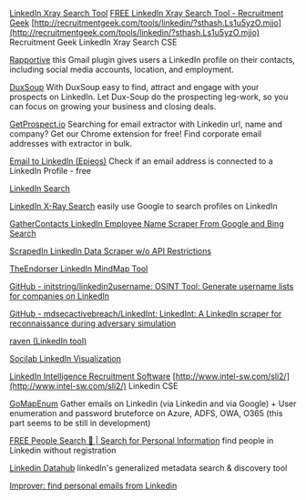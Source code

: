 
[LinkedIn Xray Search Tool](https://www.anantha.co.in/linkedin)
[FREE LinkedIn Xray Search Tool - Recruitment Geek](https://recruitmentgeek.com/tools/linkedin)
[http://recruitmentgeek.com/tools/linkedin/?sthash.Ls1u5yzO.mjjo](http://recruitmentgeek.com/tools/linkedin/?sthash.Ls1u5yzO.mjjo)
Recruitment Geek LinkedIn Xray Search CSE

[Rapportive](http://rapportive.com/)
this Gmail plugin gives users a LinkedIn profile on their contacts, including social media accounts, location, and employment.

[DuxSoup](https://www.dux-soup.com)
With DuxSoup easy to find, attract and engage with your prospects on LinkedIn. Let Dux-Soup do the prospecting leg-work, so you can focus on growing your business and closing deals.

[GetProspect.io](https://getprospect.io/)
Searching for email extractor with Linkedin url, name and company? Get our Chrome extension for free! Find corporate email addresses with extractor in bulk.

[Email to LinkedIn (Epieos)](https://tools.epieos.com/linkedin.php)
Check if an email address is connected to a LinkedIn Profile - free

[LinkedIn Search](https://www.linkedin.com/people/search)

[LinkedIn X-Ray Search](https://recruitin.net/)
easily use Google to search profiles on LinkedIn

[GatherContacts LinkedIn Employee Name Scraper From Google and Bing Search](https://github.com/clr2of8/GatherContacts)

[ScrapedIn LinkedIn Data Scraper w/o API Restrictions](https://github.com/dchrastil/ScrapedIn)

[TheEndorser LinkedIn MindMap Tool](https://github.com/eth0izzle/the-endorser)

[GitHub - initstring/linkedin2username: OSINT Tool: Generate username lists for companies on LinkedIn](https://github.com/initstring/linkedin2username)

[GitHub - mdsecactivebreach/LinkedInt: LinkedInt: A LinkedIn scraper for reconnaissance during adversary simulation](https://github.com/mdsecactivebreach/LinkedInt)

[raven (LinkedIn tool)](https://github.com/0x09AL/raven)

[Socilab LinkedIn Visualization](http://socilab.com/#home)

[LinkedIn Intelligence Recruitment Software](http://www.intel-sw.com/blog/search-linkedin)
[http://www.intel-sw.com/sli2/](http://www.intel-sw.com/sli2/)
Linkedin CSE

[GoMapEnum](https://github.com/nodauf/GoMapEnum)
Gather emails on Linkedin (via Linkedin and via Google) + User enumeration and password bruteforce on Azure, ADFS, OWA, O365 (this part seems to be still in development)

[FREE People Search 🔎 | Search for Personal Information](https://freepeoplesearchtool.com/)
find people in Linkedin without registration

[Linkedin Datahub](https://github.com/linkedin/datahub/blob/master/docs/faq.md)
linkedIn's generalized metadata search & discovery tool

[Improver: find personal emails from Linkedin](https://improver.io/)

